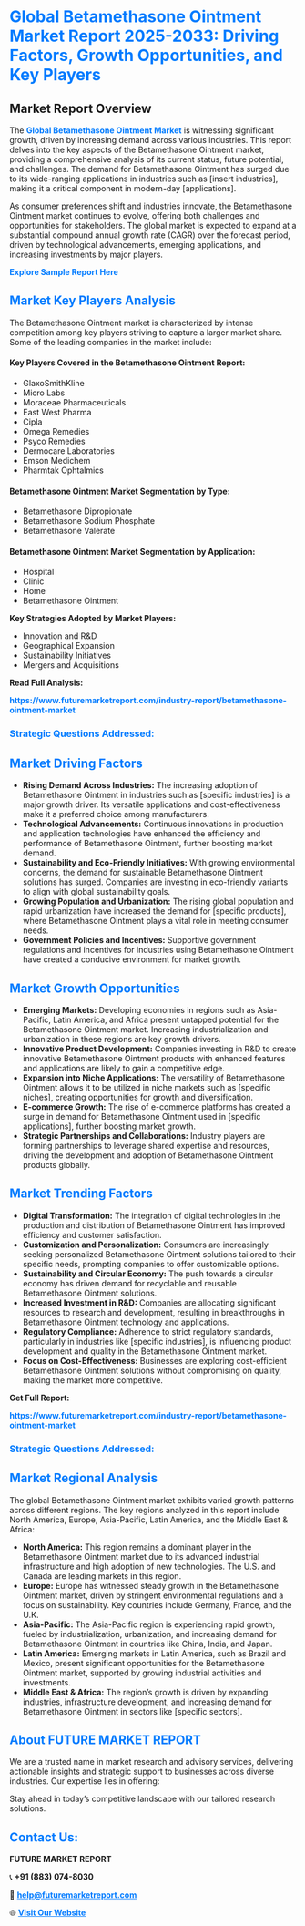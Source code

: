 <h1 style="color: #007BFF;">Global Betamethasone Ointment Market Report 2025-2033: Driving Factors, Growth Opportunities, and Key Players</h1>

<section id="overview">
<h2>Market Report Overview</h2>
<p>The <a href="https://www.futuremarketreport.com/industry-report/betamethasone-ointment-market" style="color: #007BFF; text-decoration: none;"><strong>Global Betamethasone Ointment Market</strong></a> is witnessing significant growth, driven by increasing demand across various industries. This report delves into the key aspects of the Betamethasone Ointment market, providing a comprehensive analysis of its current status, future potential, and challenges. The demand for Betamethasone Ointment has surged due to its wide-ranging applications in industries such as [insert industries], making it a critical component in modern-day [applications].</p>
<p>As consumer preferences shift and industries innovate, the Betamethasone Ointment market continues to evolve, offering both challenges and opportunities for stakeholders. The global market is expected to expand at a substantial compound annual growth rate (CAGR) over the forecast period, driven by technological advancements, emerging applications, and increasing investments by major players.</p>
</section>

<section id="overview">
<p><a href="https://www.futuremarketreport.com/request-sample/reportId=107153" style="color: #007BFF; text-decoration: none;"><strong>Explore Sample Report Here</strong></a></p>
</section>

<section id="key-players">
<h2 style="color: #007BFF;">Market Key Players Analysis</h2>
<p>The Betamethasone Ointment market is characterized by intense competition among key players striving to capture a larger market share. Some of the leading companies in the market include:</p>
<h4>Key Players Covered in the Betamethasone Ointment Report:</h4>
<ul><li>GlaxoSmithKline</li><li>Micro Labs</li><li>Moraceae Pharmaceuticals</li><li>East West Pharma</li><li>Cipla</li><li>Omega Remedies</li><li>Psyco Remedies</li><li>Dermocare Laboratories</li><li>Emson Medichem</li><li>Pharmtak Ophtalmics</li></ul>
<h4>Betamethasone Ointment Market Segmentation by Type:</h4>
<ul><li>Betamethasone Dipropionate</li><li>Betamethasone Sodium Phosphate</li><li>Betamethasone Valerate</li></ul>

<h4>Betamethasone Ointment Market Segmentation by Application:</h4>
<ul><li>Hospital</li><li>Clinic</li><li>Home</li><li>Betamethasone Ointment</li></ul>
<p><strong>Key Strategies Adopted by Market Players:</strong></p>
<ul>
<li>Innovation and R&D</li>
<li>Geographical Expansion</li>
<li>Sustainability Initiatives</li>
<li>Mergers and Acquisitions</li>
</ul>
</section>

<section>
<p><strong>Read Full Analysis: </strong></p><a href="https://www.futuremarketreport.com/industry-report/betamethasone-ointment-market" style="color: #007BFF; text-decoration: none;"><strong>https://www.futuremarketreport.com/industry-report/betamethasone-ointment-market</strong></a>
<h3 style="color: #007BFF;">Strategic Questions Addressed:</h3>
</section>

<section id="driving-factors">
<h2 style="color: #007BFF;">Market Driving Factors</h2>
<ul>
<li><strong>Rising Demand Across Industries:</strong> The increasing adoption of Betamethasone Ointment in industries such as [specific industries] is a major growth driver. Its versatile applications and cost-effectiveness make it a preferred choice among manufacturers.</li>
<li><strong>Technological Advancements:</strong> Continuous innovations in production and application technologies have enhanced the efficiency and performance of Betamethasone Ointment, further boosting market demand.</li>
<li><strong>Sustainability and Eco-Friendly Initiatives:</strong> With growing environmental concerns, the demand for sustainable Betamethasone Ointment solutions has surged. Companies are investing in eco-friendly variants to align with global sustainability goals.</li>
<li><strong>Growing Population and Urbanization:</strong> The rising global population and rapid urbanization have increased the demand for [specific products], where Betamethasone Ointment plays a vital role in meeting consumer needs.</li>
<li><strong>Government Policies and Incentives:</strong> Supportive government regulations and incentives for industries using Betamethasone Ointment have created a conducive environment for market growth.</li>
</ul>
</section>

<section id="growth-opportunities">
<h2 style="color: #007BFF;">Market Growth Opportunities</h2>
<ul>
<li><strong>Emerging Markets:</strong> Developing economies in regions such as Asia-Pacific, Latin America, and Africa present untapped potential for the Betamethasone Ointment market. Increasing industrialization and urbanization in these regions are key growth drivers.</li>
<li><strong>Innovative Product Development:</strong> Companies investing in R&D to create innovative Betamethasone Ointment products with enhanced features and applications are likely to gain a competitive edge.</li>
<li><strong>Expansion into Niche Applications:</strong> The versatility of Betamethasone Ointment allows it to be utilized in niche markets such as [specific niches], creating opportunities for growth and diversification.</li>
<li><strong>E-commerce Growth:</strong> The rise of e-commerce platforms has created a surge in demand for Betamethasone Ointment used in [specific applications], further boosting market growth.</li>
<li><strong>Strategic Partnerships and Collaborations:</strong> Industry players are forming partnerships to leverage shared expertise and resources, driving the development and adoption of Betamethasone Ointment products globally.</li>
</ul>
</section>

<section id="trending-factors">
<h2 style="color: #007BFF;">Market Trending Factors</h2>
<ul>
<li><strong>Digital Transformation:</strong> The integration of digital technologies in the production and distribution of Betamethasone Ointment has improved efficiency and customer satisfaction.</li>
<li><strong>Customization and Personalization:</strong> Consumers are increasingly seeking personalized Betamethasone Ointment solutions tailored to their specific needs, prompting companies to offer customizable options.</li>
<li><strong>Sustainability and Circular Economy:</strong> The push towards a circular economy has driven demand for recyclable and reusable Betamethasone Ointment solutions.</li>
<li><strong>Increased Investment in R&D:</strong> Companies are allocating significant resources to research and development, resulting in breakthroughs in Betamethasone Ointment technology and applications.</li>
<li><strong>Regulatory Compliance:</strong> Adherence to strict regulatory standards, particularly in industries like [specific industries], is influencing product development and quality in the Betamethasone Ointment market.</li>
<li><strong>Focus on Cost-Effectiveness:</strong> Businesses are exploring cost-efficient Betamethasone Ointment solutions without compromising on quality, making the market more competitive.</li>
</ul>
</section>

<section>
<p><strong>Get Full Report: </strong></p><a href="https://www.futuremarketreport.com/industry-report/betamethasone-ointment-market" style="color: #007BFF; text-decoration: none;"><strong>https://www.futuremarketreport.com/industry-report/betamethasone-ointment-market</strong></a>
<h3 style="color: #007BFF;">Strategic Questions Addressed:</h3>
</section>


<section id="regional-analysis">
<h2 style="color: #007BFF;">Market Regional Analysis</h2>
<p>The global Betamethasone Ointment market exhibits varied growth patterns across different regions. The key regions analyzed in this report include North America, Europe, Asia-Pacific, Latin America, and the Middle East & Africa:</p>
<ul>
<li><strong>North America:</strong> This region remains a dominant player in the Betamethasone Ointment market due to its advanced industrial infrastructure and high adoption of new technologies. The U.S. and Canada are leading markets in this region.</li>
<li><strong>Europe:</strong> Europe has witnessed steady growth in the Betamethasone Ointment market, driven by stringent environmental regulations and a focus on sustainability. Key countries include Germany, France, and the U.K.</li>
<li><strong>Asia-Pacific:</strong> The Asia-Pacific region is experiencing rapid growth, fueled by industrialization, urbanization, and increasing demand for Betamethasone Ointment in countries like China, India, and Japan.</li>
<li><strong>Latin America:</strong> Emerging markets in Latin America, such as Brazil and Mexico, present significant opportunities for the Betamethasone Ointment market, supported by growing industrial activities and investments.</li>
<li><strong>Middle East & Africa:</strong> The region’s growth is driven by expanding industries, infrastructure development, and increasing demand for Betamethasone Ointment in sectors like [specific sectors].</li>
</ul>
</section>

<footer>
<h2 style="color: #007BFF;">About FUTURE MARKET REPORT</h2>
<p>We are a trusted name in market research and advisory services, delivering actionable insights and strategic support to businesses across diverse industries. Our expertise lies in offering:</p>

<p>Stay ahead in today’s competitive landscape with our tailored research solutions.</p>

<h2 style="color: #007BFF;">Contact Us:</h2>
<p><strong>FUTURE MARKET REPORT</strong></p>
<p>📞 <strong>+91 (883) 074-8030</strong></p>
<p>📧 <strong><a href="mailto:help@futuremarketreport.com" style="color: #007BFF;">help@futuremarketreport.com</a></strong></p>
<p>🌐 <strong><a href="https://www.futuremarketreport.com/" style="color: #007BFF;">Visit Our Website</a></strong></p>
</footer>